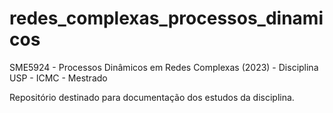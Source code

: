 # redes_complexas_processos_dinamicos
SME5924 - Processos Dinâmicos em Redes Complexas (2023) - Disciplina USP - ICMC - Mestrado

Repositório destinado para documentação dos estudos da disciplina.
